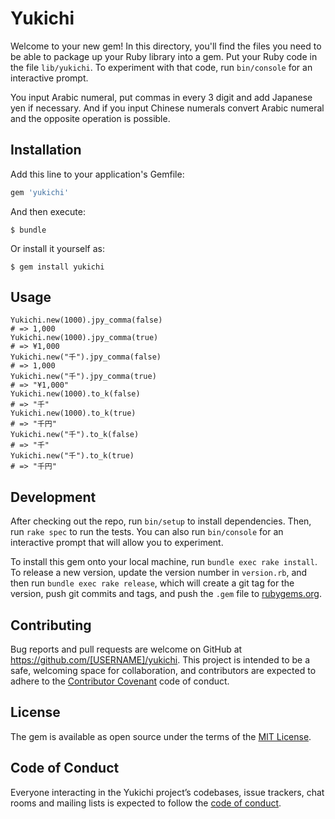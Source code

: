 # Yukichi

Welcome to your new gem! In this directory, you'll find the files you need to be able to package up your Ruby library into a gem. Put your Ruby code in the file `lib/yukichi`. To experiment with that code, run `bin/console` for an interactive prompt.

You input Arabic numeral, put commas in every 3 digit and add Japanese yen if necessary.
And if you input Chinese numerals convert Arabic numeral and the opposite operation is possible.

## Installation

Add this line to your application's Gemfile:

```ruby
gem 'yukichi'
```

And then execute:

    $ bundle

Or install it yourself as:

    $ gem install yukichi

## Usage
```
Yukichi.new(1000).jpy_comma(false)
# => 1,000
Yukichi.new(1000).jpy_comma(true)
# => ¥1,000
Yukichi.new("千").jpy_comma(false)
# => 1,000
Yukichi.new("千").jpy_comma(true)
# => "¥1,000"
Yukichi.new(1000).to_k(false)
# => "千"
Yukichi.new(1000).to_k(true)
# => "千円"
Yukichi.new("千").to_k(false)
# => "千"
Yukichi.new("千").to_k(true)
# => "千円"
```
## Development

After checking out the repo, run `bin/setup` to install dependencies. Then, run `rake spec` to run the tests. You can also run `bin/console` for an interactive prompt that will allow you to experiment.

To install this gem onto your local machine, run `bundle exec rake install`. To release a new version, update the version number in `version.rb`, and then run `bundle exec rake release`, which will create a git tag for the version, push git commits and tags, and push the `.gem` file to [rubygems.org](https://rubygems.org).

## Contributing

Bug reports and pull requests are welcome on GitHub at https://github.com/[USERNAME]/yukichi. This project is intended to be a safe, welcoming space for collaboration, and contributors are expected to adhere to the [Contributor Covenant](http://contributor-covenant.org) code of conduct.

## License

The gem is available as open source under the terms of the [MIT License](https://opensource.org/licenses/MIT).

## Code of Conduct

Everyone interacting in the Yukichi project’s codebases, issue trackers, chat rooms and mailing lists is expected to follow the [code of conduct](https://github.com/[USERNAME]/yukichi/blob/master/CODE_OF_CONDUCT.md).
